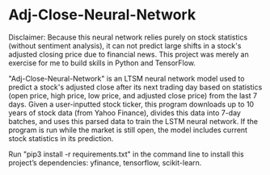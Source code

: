 # Adj-Close-Neural-Network
Disclaimer: Because this neural network relies purely on stock statistics (without sentiment analysis), it can not predict large shifts in a stock's adjusted closing price due to financial news. This project was merely an exercise for me to build skills in Python and TensorFlow.

"Adj-Close-Neural-Network" is an LTSM neural network model used to predict a stock's adjusted close after its next trading day based on statistics (open price, high price, low price, and adjusted close price) from the last 7 days. Given a user-inputted stock ticker, this program downloads up to 10 years of stock data (from Yahoo Finance), divides this data into 7-day batches, and uses this parsed data to train the LSTM neural network. If the program is run while the market is still open, the model includes current stock statistics in its prediction.

Run "pip3 install -r requirements.txt" in the command line to install this project’s dependencies: yfinance, tensorflow, scikit-learn.

